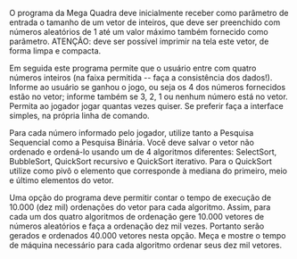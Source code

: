 O programa da Mega Quadra deve inicialmente receber como parâmetro de entrada o tamanho de um vetor de inteiros, que deve ser preenchido com números aleatórios de 1 até um valor máximo também fornecido como parâmetro. ATENÇÃO: deve ser possível imprimir na tela este vetor, de forma limpa e compacta.

Em seguida este programa permite que o usuário entre com quatro números inteiros (na faixa permitida -- faça a consistência dos dados!). Informe ao usuário se ganhou o jogo, ou seja os 4 dos números fornecidos estão no vetor; informe também se 3, 2, 1 ou nenhum número está no vetor. Permita ao jogador jogar quantas vezes quiser. Se preferir faça a interface simples, na própria linha de comando.

Para cada número informado pelo jogador, utilize tanto a Pesquisa Sequencial como a Pesquisa Binária. Você deve salvar o vetor não ordenado e ordená-lo usando um de 4 algoritmos diferentes: SelectSort, BubbleSort, QuickSort recursivo e QuickSort iterativo. Para o QuickSort utilize como pivô o elemento que corresponde à mediana do primeiro, meio e último elementos do vetor.

Uma opção do programa deve permitir contar o tempo de execução de 10.000 (dez mil) ordenações do vetor para cada algoritmo. Assim, para cada um dos quatro algoritmos de ordenação gere 10.000 vetores de números aleatórios e faça a ordenação dez mil vezes. Portanto serão gerados e ordenados 40.000 vetores nesta opção. Meça e mostre o tempo de máquina necessário para cada algoritmo ordenar seus dez mil vetores. 
